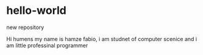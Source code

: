 # hello-world
new repository

Hi humens 
my name is hamze fabio, i am studnet of computer scenice 
and i am little professinal programmer
